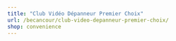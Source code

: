 ```yaml
---
title: "Club Vidéo Dépanneur Premier Choix"
url: /becancour/club-video-depanneur-premier-choix/
shop: convenience
---
```

